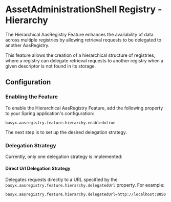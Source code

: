 # AssetAdministrationShell Registry - Hierarchy

The Hierarchical AasRegistry Feature enhances the availability of data across multiple registries by allowing retrieval requests to be delegated to another AasRegistry.

This feature allows the creation of a hierarchical structure of registries, where a registry can delegate retrieval requests to another registry when a given descriptor is not found in its storage.

## Configuration

### Enabling the Feature

To enable the Hierarchical AasRegistry Feature, add the following property to your Spring application's configuration:

```properties
basyx.aasregistry.feature.hierarchy.enabled=true
```

The next step is to set up the desired delegation strategy.

### Delegation Strategy

Currently, only one delegation strategy is implemented:

#### Direct Url Delegation Strategy

Delegates requests directly to a URL specified by the `basyx.aasregistry.feature.hierarchy.delegatedUrl` property. For example:

```properties
basyx.aasregistry.feature.hierarchy.delegatedUrl=http://localhost:8050
```
